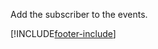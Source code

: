 Add the subscriber to the events.

[!INCLUDE[footer-include](../../../../../../includes/footer-banner.md)]